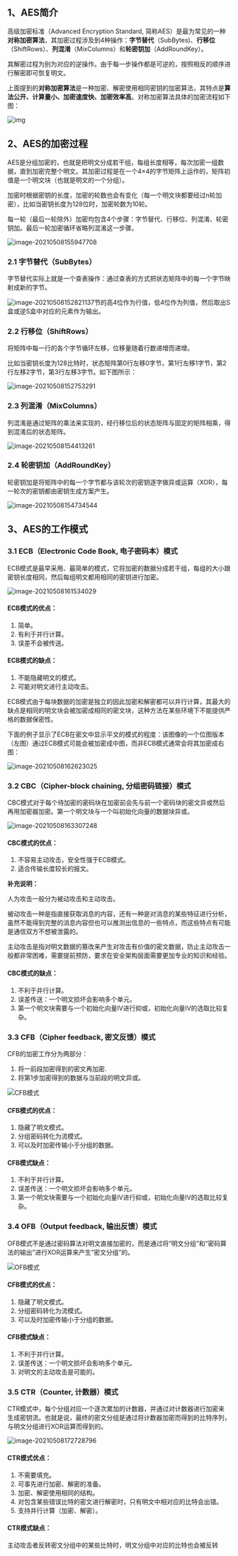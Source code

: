 ## 1、AES简介

高级加密标准（Advanced Encryption Standard, 简称AES）是最为常见的一种**对称加密算法**，其加密过程涉及到4种操作：**字节替代**（SubBytes)、**行移位**（ShiftRows）、**列混淆**（MixColumns）和**轮密钥加**（AddRoundKey）。

其解密过程为别为对应的逆操作。由于每一步操作都是可逆的，按照相反的顺序进行解密即可恢复明文。

上面提到的**对称加密算法**是一种加密、解密使用相同密钥的加密算法，其特点是**算法公开、计算量小、加密速度快、加密效率高**。对称加密算法具体的加密流程如下图：

![img](https://imgconvert.csdnimg.cn/aHR0cDovL2ltZy5ibG9nLmNzZG4ubmV0LzIwMTcwMjE5MDgyOTA5Njg4?x-oss-process=image/format,png)



## 2、AES的加密过程

AES是分组加密的，也就是把明文分成若干组，每组长度相等，每次加密一组数据，直到加密完整个明文。其加密过程是在一个4×4的字节矩阵上运作的，矩阵初值是一个明文块（也就是明文的一个分组）。

加密时根据密钥的长度，加密的轮数也会有变化（每一个明文块都要经过n轮加密），比如当密钥长度为128位时，加密轮数为10轮。

每一轮（最后一轮除外）加密均包含4个步骤：字节替代、行移位、列混淆、轮密钥加。最后一轮加密循环省略列混淆这一步骤。

![image-20210508155947708](D:\MyGitHouse\Notes\AES加密算法浅析.assets\image-20210508155947708.png)

### 2.1  字节替代（SubBytes）

字节替代实际上就是一个查表操作：通过查表的方式把状态矩阵中的每一个字节映射成新的字节。

![image-20210508152821137](D:\MyGitHouse\Notes\AES加密算法浅析.assets\image-20210508152821137.png)节的高4位作为行值，低4位作为列值，然后取出S盒或逆S盒中对应的元素作为输出。

### 2.2  行移位（ShiftRows）

将矩阵中每一行的各个字节循环左移，位移量随着行数递增而递增。

比如当密钥长度为128比特时，状态矩阵第0行左移0字节，第1行左移1字节，第2行左移2字节，第3行左移3字节。如下图所示：

![image-20210508152753291](D:\MyGitHouse\Notes\AES加密算法浅析.assets\image-20210508152753291.png)

### 2.3  列混淆（MixColumns）

列混淆是通过矩阵的乘法来实现的，经行移位后的状态矩阵与固定的矩阵相乘，得到混淆后的状态矩阵。

![image-20210508154413261](D:\MyGitHouse\Notes\AES加密算法浅析.assets\image-20210508154413261.png)

### 2.4  轮密钥加（AddRoundKey）

轮密钥加是将矩阵中的每一个字节都与该轮次的密钥逐字做异或运算（XOR），每一轮次的密钥都由密钥生成方案产生。

![image-20210508154734544](D:\MyGitHouse\Notes\AES加密算法浅析.assets\image-20210508154734544.png)



## 3、AES的工作模式

### 3.1  ECB（Electronic Code Book, 电子密码本）模式

ECB模式是最早采用、最简单的模式，它将加密的数据分成若干组，每组的大小跟密钥长度相同，然后每组明文都用相同的密钥进行加密。

![image-20210508161534029](D:\MyGitHouse\Notes\AES加密算法浅析.assets\image-20210508161534029.png)

#### ECB模式的优点：

1. 简单。
2. 有利于并行计算。
3. 误差不会被传送。

#### ECB模式的缺点：

1. 不能隐藏明文的模式。
2. 可能对明文进行主动攻击。

ECB模式由于每块数据的加密是独立的因此加密和解密都可以并行计算，其最大的缺点是相同的明文块会被加密成相同的密文块，这种方法在某些环境下不能提供严格的数据保密性。

下面的例子显示了ECB在密文中显示平文的模式的程度：该图像的一个位图版本（左图）通过ECB模式可能会被加密成中图，而非ECB模式通常会将其加密成右图：

![image-20210508162623025](D:\MyGitHouse\Notes\AES加密算法浅析.assets\image-20210508162623025.png)



### 3.2  CBC（Cipher-block chaining, 分组密码链接）模式

CBC模式对于每个待加密的密码块在加密前会先与前一个密码块的密文异或然后再用加密器加密。第一个明文块与一个叫初始化向量的数据块异或。

![image-20210508163307248](D:\MyGitHouse\Notes\AES加密算法浅析.assets\image-20210508163307248.png)

#### CBC模式的优点：

1. 不容易主动攻击，安全性强于ECB模式。
2. 适合传输长度较长的报文。

**补充说明：**

人为攻击一般分为被动攻击和主动攻击。

被动攻击一种是指直接获取消息的内容，还有一种是对消息的某些特征进行分析，虽然不能得到完整的消息内容但也可以推测出信息的一些特点，而这些特点有可能是通信双方不想被泄露的。

主动攻击是指对明文数据的篡改来产生对攻击有价值的密文数据，防止主动攻击一般都非常困难，需要提前预防，要求在安全架构层面需要更加专业的知识和经验。

#### CBC模式的缺点：

1. 不利于并行计算。
2. 误差传送：一个明文损坏会影响多个单元。
3. 第一个明文块需要与一个初始化向量IV进行抑或，初始化向量IV的选取比较复杂。



### 3.3  CFB（Cipher feedback, 密文反馈）模式

CFB的加密工作分为两部分：

1. 将一前段加密得到的密文再加密.
2. 将第1步加密得到的数据与当前段的明文异或。

![CFB模式](D:\MyGitHouse\Notes\AES加密算法浅析.assets\CFB模式.jpg)

#### CFB模式的优点：

1. 隐藏了明文模式。
2. 分组密码转化为流模式。
3. 可以及时加密传输小于分组的数据。

#### CFB模式缺点：

1. 不利于并行计算。
2. 误差传送：一个明文损坏会影响多个单元。
3. 第一个明文块需要与一个初始化向量IV进行抑或，初始化向量IV的选取比较复杂。



### 3.4  OFB（Output feedback, 输出反馈）模式

OFB模式不是通过密码算法对明文直接加密的，而是通过将“明文分组”和“密码算法的输出”进行XOR运算来产生“密文分组”的。

![OFB模式](D:\MyGitHouse\Notes\AES加密算法浅析.assets\OFB模式.jpg)

#### CFB模式的优点：

1. 隐藏了明文模式。
2. 分组密码转化为流模式。
3. 可以及时加密传输小于分组的数据。

#### CFB模式缺点：

1. 不利于并行计算。
2. 误差传送：一个明文损坏会影响多个单元。
3. 对明文的主动攻击是可能的。



### 3.5  CTR（Counter, 计数器）模式

CTR模式中，每个分组对应一个逐次累加的计数器，并通过对计数器进行加密来生成密钥流。也就是说，最终的密文分组是通过将计数器加密而得到的比特序列，与明文分组进行XOR运算而得到的。

![image-20210508172728796](D:\MyGitHouse\Notes\AES加密算法浅析.assets\image-20210508172728796.png)

#### CTR模式优点：

1. 不需要填充。
2. 可事先进行加密、解密的准备。
3. 加密、解密使用相同的结构。
4. 对包含某些错误比特的密文进行解密时，只有明文中相对应的比特会出错。
5. 支持并行计算（加密、解密）。

#### CTR模式缺点：

主动攻击者反转密文分组中的某些比特时，明文分组中对应的比特也会被反转